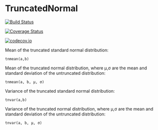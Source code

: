 # TruncatedNormal

[![Build Status](https://travis-ci.org/cossio/TruncatedNormal.jl.svg?branch=master)](https://travis-ci.org/cossio/TruncatedNormal.jl)

[![Coverage Status](https://coveralls.io/repos/cossio/TruncatedNormal.jl/badge.svg?branch=master&service=github)](https://coveralls.io/github/cossio/TruncatedNormal.jl?branch=master)

[![codecov.io](http://codecov.io/github/cossio/TruncatedNormal.jl/coverage.svg?branch=master)](http://codecov.io/github/cossio/TruncatedNormal.jl?branch=master)


Mean of the truncated standard normal distribution:

    tnmean(a,b)

Mean of the truncated normal distribution, where μ,σ
are the mean and standard deviation of the untruncated
distribution:

    tnmean(a, b, μ, σ)

Variance of the truncated standard normal distribution:

    tnvar(a,b)

Variance of the truncated normal distribution, where μ,σ
are the mean and standard deviation of the untruncated
distribution:

    tnvar(a, b, μ, σ)

